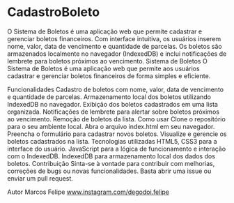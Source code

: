 # CadastroBoleto
O Sistema de Boletos é uma aplicação web que permite cadastrar e gerenciar boletos financeiros. Com interface intuitiva, os usuários inserem nome, valor, data de vencimento e quantidade de parcelas. Os boletos são armazenados localmente no navegador (IndexedDB) e inclui notificações de lembrete para boletos próximos ao vencimento.
Sistema de Boletos
O Sistema de Boletos é uma aplicação web que permite aos usuários cadastrar e gerenciar boletos financeiros de forma simples e eficiente.

Funcionalidades
Cadastro de boletos com nome, valor, data de vencimento e quantidade de parcelas.
Armazenamento local dos boletos utilizando IndexedDB no navegador.
Exibição dos boletos cadastrados em uma lista organizada.
Notificações de lembrete para alertar sobre boletos próximos ao vencimento.
Remoção de boletos da lista.
Como usar
Clone o repositório para o seu ambiente local.
Abra o arquivo index.html em seu navegador.
Preencha o formulário para cadastrar novos boletos.
Visualize e gerencie os boletos cadastrados na lista.
Tecnologias utilizadas
HTML5, CSS3 para a interface do usuário.
JavaScript para a lógica de funcionamento e interação com o IndexedDB.
IndexedDB para armazenamento local dos dados dos boletos.
Contribuição
Sinta-se à vontade para contribuir com melhorias, correções de bugs ou novas funcionalidades. Basta abrir uma issue ou enviar um pull request.

Autor
Marcos Felipe www.instagram.com/degodoi.felipe
